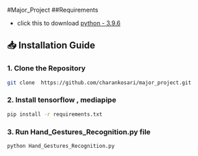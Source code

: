 #Major_Project
##Requirements
- click this to download [python - 3.9.6](https://www.python.org/ftp/python/3.9.6/python-3.9.6-amd64.exe)
  
## 📥 Installation Guide

### 1. Clone the Repository
```bash
git clone  https://github.com/charankosari/major_project.git
```
### 2. Install tensorflow , mediapipe

```bash
pip install -r requirements.txt
```
### 3. Run Hand_Gestures_Recognition.py file

```bash
python Hand_Gestures_Recognition.py

```
